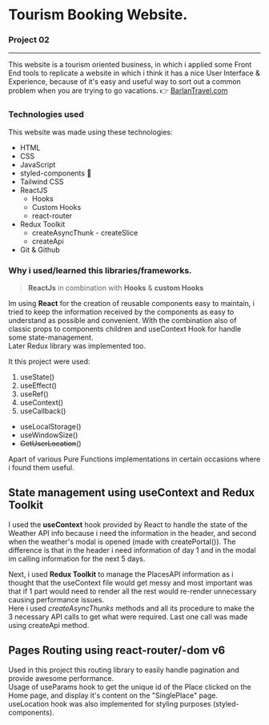 # Tourism Booking Website.

### Project 02

---

This website is a tourism oriented business, in which i applied some Front End tools to replicate a website in which i think it has a nice
User Interface & Experience, because of it's easy and useful way to sort out a common problem when you are trying to go vacations. 👉 [BarlanTravel.com](https://www.barlantravel.com/)

### **Technologies used**

This website was made using these technologies:

- HTML
- CSS
- JavaScript
- styled-components 💅
- Tailwind CSS
- ReactJS
  - Hooks
  - Custom Hooks
  - react-router
- Redux Toolkit
  - createAsyncThunk - createSlice
  - createApi
- Git & Github

### **Why i used/learned this libraries/frameworks**.

> **ReactJs** in combination with **Hooks** & **custom Hooks**

Im using **React** for the creation of reusable components easy to maintain, i tried to keep the information received by the components as easy to understand as possible and convenient.
With the combination also of classic props to components children and useContext Hook for handle some state-management.<br/>
Later Redux library was implemented too.

It this project were used:

1. useState()
1. useEffect()
1. useRef()
1. useContext()
1. useCallback()

- useLocalStorage()
- useWindowSize()
- ~~GetUserLocation~~()

Apart of various Pure Functions implementations in certain occasions where i found them useful.

## **State management** using **useContext** and **Redux Toolkit**
I used the **useContext** hook provided by React to handle the state of the Weather API info because i need the information in the header, and second when the weather's modal is opened (made with createPortal()). The difference is that in the header i need information of day 1 and in the modal im calling information for the next 5 days.

Next, i used **Redux Toolkit** to manage the PlacesAPI information as i thought that the useContext file would get messy and most important was that if 1 part would need to render all the rest would re-render unnecessary causing performance issues.<br/>
Here i used _createAsyncThunks_ methods and all its procedure to make the 3 necessary API calls to get what were required. Last one call was made using createApi method.

## Pages Routing using **react-router/-dom v6**

Used in this project this routing library to easily handle pagination and provide awesome performance.<br/>
Usage of useParams hook to get the unique id of the Place clicked on the Home page, and display it's content on the "SinglePlace" page. <br/>
useLocation hook was also implemented for styling purposes (styled-components).

<!-- styled-components (Used 100% to set up the "SinglePlace" pages)

(Slider & Contact Page) -->
